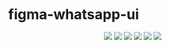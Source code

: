 # figma-whatsapp-ui
<p align="center">
  <img src="Whatsapp cover.jpg">
  <img src="Whatsapp loading.jpg">
  <img src="Whatsapp camera.jpg">
  <img src="Whatsapp main screen.jpg">
  <img src="Whatsapp new msg window.jpg">
  <img src="Whatsapp personal chat window.jpg">
  </p>
  
